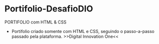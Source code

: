 # Portifolio-DesafioDIO
PORTIFOLIO com HTML &amp; CSS 

- Portifolio criado somente com HTML e CSS, seguindo o passo-a-passo passado pela plataforma. >>Digital Innovation One<<
